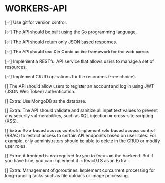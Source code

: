 # WORKERS-API

[✅] Use git for version control.

[✅] The API should be built using the Go programming language.

[✅] The API should return only JSON based responses.

[✅] The API should use Gin Gonic as the framework for the web server.

[✅] Implement a RESTful API service that allows users to manage a set of resources.

[✅] Implement CRUD operations for the resources (Free choice).

[] The API should allow users to register an account and log in using JWT (JSON Web Token)
authentication.

[] Extra: Use MongoDB as the database.

[] Extra: The API should validate and sanitize all input text values to prevent any security vul-nerabilities, such as SQL injection or cross-site scripting (XSS).

[] Extra: Role-based access control: Implement role-based access control (RBAC) to restrict access to certain API endpoints based on user roles. For example, only administrators should be able to delete in the CRUD or modify user roles.

[] Extra: A frontend is not required for you to focus on the backend. But if you have time, you can implement it in React/TS as an Extra.

[] Extra: Management of goroutines: Implement concurrent processing for long-running tasks
such as file uploads or image processing.
